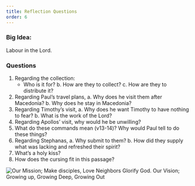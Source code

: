 ```yaml
---
title: Reflection Questions
order: 6
---
```


### Big Idea: 
Labour in the Lord.  

### Questions
1. Regarding the collection:
    - Who is it for?
  b. How are they to collect? 
c.     How are they to distribute it? 
4. Regarding Paul’s travel plans, 
a.     Why does he visit them after Macedonia? 
b.    Why does he stay in Macedonia? 
3. Regarding Timothy’s visit, 
a.     Why does he want Timothy to have nothing to fear? 
b.    What is the work of the Lord? 
4. Regarding Apollos’ visit, why would he be unwilling? 
5. What do these commands mean (v13-14)? Why would Paul tell to do these things? 
6. Regarding Stephanas, 
a.     Why submit to them? 
b.    How did they supply what was lacking and refreshed their spirit? 
7. What’s a holy kiss? 
8. How does the cursing fit in this passage? 
 



![Our Mission; Make disciples, Love Neighbors Glorify God. Our Vision; Growing up, Growing Deep, Growing Out](https://raw.githubusercontent.com/stgeorgeshurstville/bulletin/main/images/upload.JPG)

